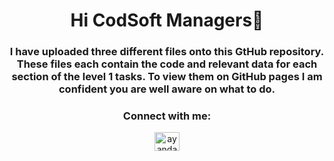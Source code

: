 <h1 align="center">Hi CodSoft Managers👋</h1>
<h3 align="center">I have uploaded three different files onto this GtHub repository. These files each contain the code and relevant data for each section of the level 1 tasks. To view them on GitHub pages I am confident you are well aware on what to do. </h3>


<h3 align="center">Connect with me:</h3>
<p align="center">
<a href="https://instagram.com/ayandaxjr" target="blank"><img align="center" src="https://raw.githubusercontent.com/rahuldkjain/github-profile-readme-generator/master/src/images/icons/Social/instagram.svg" alt="ayandaxjr" height="30" width="40" /></a>
</p>
